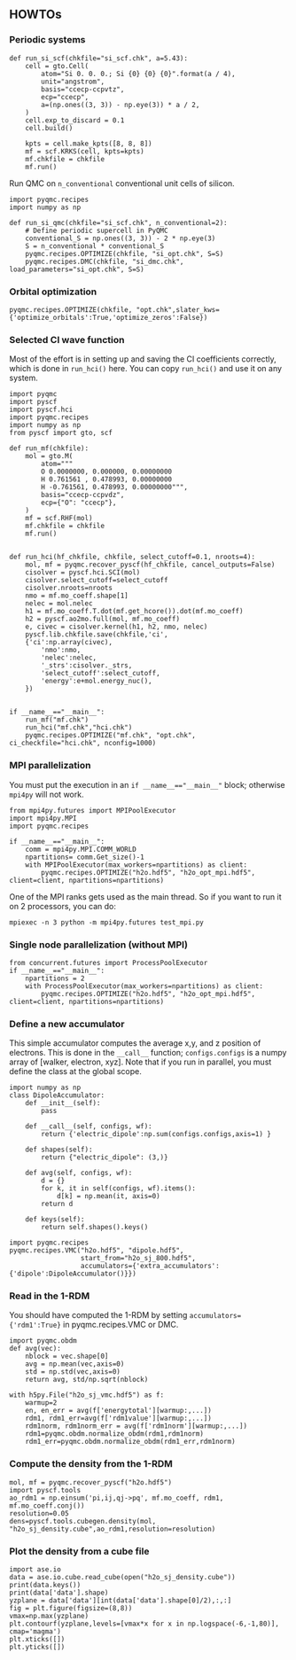 HOWTOs
--------------------

### Periodic systems

```
def run_si_scf(chkfile="si_scf.chk", a=5.43):
    cell = gto.Cell(
        atom="Si 0. 0. 0.; Si {0} {0} {0}".format(a / 4),
        unit="angstrom",
        basis="ccecp-ccpvtz",
        ecp="ccecp",
        a=(np.ones((3, 3)) - np.eye(3)) * a / 2,
    )
    cell.exp_to_discard = 0.1
    cell.build()

    kpts = cell.make_kpts([8, 8, 8])
    mf = scf.KRKS(cell, kpts=kpts)
    mf.chkfile = chkfile
    mf.run()
```

Run QMC on `n_conventional` conventional unit cells of silicon.
```
import pyqmc.recipes
import numpy as np

def run_si_qmc(chkfile="si_scf.chk", n_conventional=2):
    # Define periodic supercell in PyQMC
    conventional_S = np.ones((3, 3)) - 2 * np.eye(3)
    S = n_conventional * conventional_S
    pyqmc.recipes.OPTIMIZE(chkfile, "si_opt.chk", S=S)
    pyqmc.recipes.DMC(chkfile, "si_dmc.chk", load_parameters="si_opt.chk", S=S)
```

### Orbital optimization

```
pyqmc.recipes.OPTIMIZE(chkfile, "opt.chk",slater_kws={'optimize_orbitals':True,'optimize_zeros':False})
```

### Selected CI wave function

Most of the effort is in setting up and saving the CI coefficients correctly, which is done in `run_hci()` here. 
You can copy `run_hci()` and use it on any system.

```
import pyqmc
import pyscf
import pyscf.hci
import pyqmc.recipes
import numpy as np
from pyscf import gto, scf

def run_mf(chkfile):
    mol = gto.M(
        atom="""
        O 0.0000000, 0.000000, 0.00000000
        H 0.761561 , 0.478993, 0.00000000
        H -0.761561, 0.478993, 0.00000000""",
        basis="ccecp-ccpvdz",
        ecp={"O": "ccecp"},
    )
    mf = scf.RHF(mol)
    mf.chkfile = chkfile
    mf.run()


def run_hci(hf_chkfile, chkfile, select_cutoff=0.1, nroots=4):
    mol, mf = pyqmc.recover_pyscf(hf_chkfile, cancel_outputs=False)
    cisolver = pyscf.hci.SCI(mol)
    cisolver.select_cutoff=select_cutoff
    cisolver.nroots=nroots
    nmo = mf.mo_coeff.shape[1]
    nelec = mol.nelec
    h1 = mf.mo_coeff.T.dot(mf.get_hcore()).dot(mf.mo_coeff)
    h2 = pyscf.ao2mo.full(mol, mf.mo_coeff)
    e, civec = cisolver.kernel(h1, h2, nmo, nelec)
    pyscf.lib.chkfile.save(chkfile,'ci',
    {'ci':np.array(civec),
        'nmo':nmo,
        'nelec':nelec,
        '_strs':cisolver._strs,
        'select_cutoff':select_cutoff,
        'energy':e+mol.energy_nuc(),
    })


if __name__=="__main__":
    run_mf("mf.chk")
    run_hci("mf.chk","hci.chk")
    pyqmc.recipes.OPTIMIZE("mf.chk", "opt.chk", ci_checkfile="hci.chk", nconfig=1000)
```


### MPI parallelization

You must put the execution in an `if __name__=="__main__"` block; otherwise `mpi4py` will not work.

```
from mpi4py.futures import MPIPoolExecutor
import mpi4py.MPI
import pyqmc.recipes

if __name__=="__main__":
    comm = mpi4py.MPI.COMM_WORLD
    npartitions= comm.Get_size()-1
    with MPIPoolExecutor(max_workers=npartitions) as client:
        pyqmc.recipes.OPTIMIZE("h2o.hdf5", "h2o_opt_mpi.hdf5", client=client, npartitions=npartitions)
```

One of the MPI ranks gets used as the main thread. So if you want to run it on 2 processors, you can do:
```
mpiexec -n 3 python -m mpi4py.futures test_mpi.py
```


### Single node parallelization (without MPI)

```
from concurrent.futures import ProcessPoolExecutor
if __name__=="__main__":
    npartitions = 2
    with ProcessPoolExecutor(max_workers=npartitions) as client:
        pyqmc.recipes.OPTIMIZE("h2o.hdf5", "h2o_opt_mpi.hdf5", client=client, npartitions=npartitions)
```

### Define a new accumulator

This simple accumulator computes the average x,y, and z position of electrons. 
This is done in the `__call__` function; `configs.configs` is a numpy array of [walker, electron, xyz].
Note that if you run in parallel, you must define the class at the global scope. 

```
import numpy as np
class DipoleAccumulator:
    def __init__(self):
        pass

    def __call__(self, configs, wf):
        return {'electric_dipole':np.sum(configs.configs,axis=1) } 

    def shapes(self):
        return {"electric_dipole": (3,)}

    def avg(self, configs, wf):
        d = {}
        for k, it in self(configs, wf).items():
            d[k] = np.mean(it, axis=0)
        return d

    def keys(self):
        return self.shapes().keys()

import pyqmc.recipes
pyqmc.recipes.VMC("h2o.hdf5", "dipole.hdf5", 
                  start_from="h2o_sj_800.hdf5", 
                  accumulators={'extra_accumulators':{'dipole':DipoleAccumulator()}})
```



### Read in the 1-RDM

You should have computed the 1-RDM by setting `accumulators={'rdm1':True}` in pyqmc.recipes.VMC or DMC.

```
import pyqmc.obdm
def avg(vec):
    nblock = vec.shape[0]
    avg = np.mean(vec,axis=0)
    std = np.std(vec,axis=0)
    return avg, std/np.sqrt(nblock)

with h5py.File("h2o_sj_vmc.hdf5") as f:
    warmup=2
    en, en_err = avg(f['energytotal'][warmup:,...])
    rdm1, rdm1_err=avg(f['rdm1value'][warmup:,...])
    rdm1norm, rdm1norm_err = avg(f['rdm1norm'][warmup:,...])
    rdm1=pyqmc.obdm.normalize_obdm(rdm1,rdm1norm)
    rdm1_err=pyqmc.obdm.normalize_obdm(rdm1_err,rdm1norm)
```

### Compute the density from the 1-RDM

```
mol, mf = pyqmc.recover_pyscf("h2o.hdf5")
import pyscf.tools
ao_rdm1 = np.einsum('pi,ij,qj->pq', mf.mo_coeff, rdm1, mf.mo_coeff.conj())
resolution=0.05
dens=pyscf.tools.cubegen.density(mol, "h2o_sj_density.cube",ao_rdm1,resolution=resolution)
```

### Plot the density from a cube file

```
import ase.io
data = ase.io.cube.read_cube(open("h2o_sj_density.cube"))
print(data.keys())
print(data['data'].shape)
yzplane = data['data'][int(data['data'].shape[0]/2),:,:]
fig = plt.figure(figsize=(8,8))
vmax=np.max(yzplane)
plt.contourf(yzplane,levels=[vmax*x for x in np.logspace(-6,-1,80)], cmap='magma')
plt.xticks([])
plt.yticks([])
```


